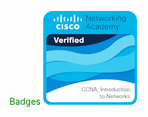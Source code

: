 <span style="color:green;">Badges</span>
![Cisco](https://github.com/Breno-Sanchez/Badges/blob/main/ccna-introduction-to-networks.png) 
